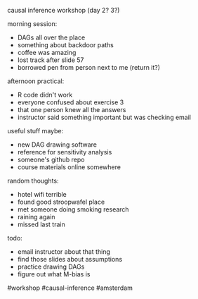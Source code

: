 causal inference workshop (day 2? 3?)

morning session:
- DAGs all over the place
- something about backdoor paths
- coffee was amazing
- lost track after slide 57
- borrowed pen from person next to me (return it?)

afternoon practical:
- R code didn't work
- everyone confused about exercise 3
- that one person knew all the answers
- instructor said something important but was checking email

useful stuff maybe:
- new DAG drawing software
- reference for sensitivity analysis
- someone's github repo
- course materials online somewhere

random thoughts:
- hotel wifi terrible
- found good stroopwafel place
- met someone doing smoking research
- raining again
- missed last train

todo:
- email instructor about that thing
- find those slides about assumptions
- practice drawing DAGs
- figure out what M-bias is

#workshop #causal-inference #amsterdam 